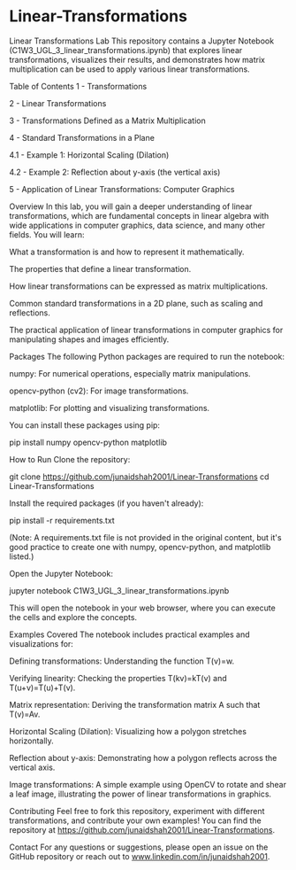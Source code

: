 # Linear-Transformations
Linear Transformations Lab
This repository contains a Jupyter Notebook (C1W3_UGL_3_linear_transformations.ipynb) that explores linear transformations, visualizes their results, and demonstrates how matrix multiplication can be used to apply various linear transformations.

Table of Contents
1 - Transformations

2 - Linear Transformations

3 - Transformations Defined as a Matrix Multiplication

4 - Standard Transformations in a Plane

4.1 - Example 1: Horizontal Scaling (Dilation)

4.2 - Example 2: Reflection about y-axis (the vertical axis)

5 - Application of Linear Transformations: Computer Graphics

Overview
In this lab, you will gain a deeper understanding of linear transformations, which are fundamental concepts in linear algebra with wide applications in computer graphics, data science, and many other fields. You will learn:

What a transformation is and how to represent it mathematically.

The properties that define a linear transformation.

How linear transformations can be expressed as matrix multiplications.

Common standard transformations in a 2D plane, such as scaling and reflections.

The practical application of linear transformations in computer graphics for manipulating shapes and images efficiently.

Packages
The following Python packages are required to run the notebook:

numpy: For numerical operations, especially matrix manipulations.

opencv-python (cv2): For image transformations.

matplotlib: For plotting and visualizing transformations.

You can install these packages using pip:

pip install numpy opencv-python matplotlib

How to Run
Clone the repository:

git clone https://github.com/junaidshah2001/Linear-Transformations
cd Linear-Transformations

Install the required packages (if you haven't already):

pip install -r requirements.txt

(Note: A requirements.txt file is not provided in the original content, but it's good practice to create one with numpy, opencv-python, and matplotlib listed.)

Open the Jupyter Notebook:

jupyter notebook C1W3_UGL_3_linear_transformations.ipynb

This will open the notebook in your web browser, where you can execute the cells and explore the concepts.

Examples Covered
The notebook includes practical examples and visualizations for:

Defining transformations: Understanding the function T(v)=w.

Verifying linearity: Checking the properties T(kv)=kT(v) and T(u+v)=T(u)+T(v).

Matrix representation: Deriving the transformation matrix A such that T(v)=Av.

Horizontal Scaling (Dilation): Visualizing how a polygon stretches horizontally.

Reflection about y-axis: Demonstrating how a polygon reflects across the vertical axis.

Image transformations: A simple example using OpenCV to rotate and shear a leaf image, illustrating the power of linear transformations in graphics.

Contributing
Feel free to fork this repository, experiment with different transformations, and contribute your own examples! You can find the repository at https://github.com/junaidshah2001/Linear-Transformations.

Contact
For any questions or suggestions, please open an issue on the GitHub repository or reach out to www.linkedin.com/in/junaidshah2001.
